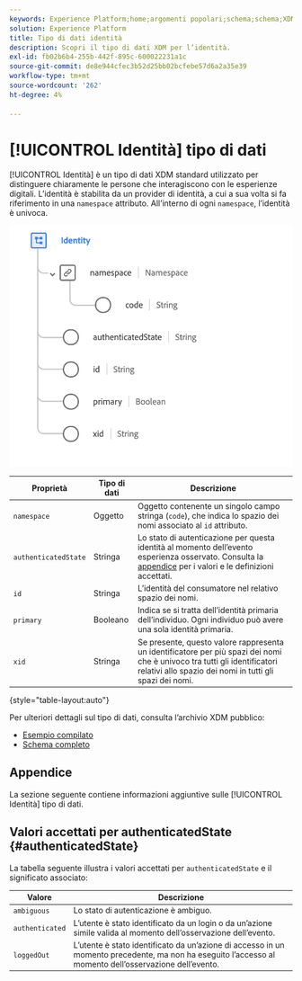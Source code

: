 ```yaml
---
keywords: Experience Platform;home;argomenti popolari;schema;schema;XDM;campi;schemi;schemi;identità;tipo di dati;tipo di dati;tipo di dati;
solution: Experience Platform
title: Tipo di dati identità
description: Scopri il tipo di dati XDM per l’identità.
exl-id: fb02b6b4-255b-442f-895c-600022231a1c
source-git-commit: de8e944cfec3b52d25bb02bcfebe57d6a2a35e39
workflow-type: tm+mt
source-wordcount: '262'
ht-degree: 4%

---
```


# [!UICONTROL Identità] tipo di dati

[!UICONTROL Identità] è un tipo di dati XDM standard utilizzato per distinguere chiaramente le persone che interagiscono con le esperienze digitali. L’identità è stabilita da un provider di identità, a cui a sua volta si fa riferimento in una `namespace` attributo. All’interno di ogni `namespace`, l’identità è univoca.

<img src="../images/data-types/identity.png" width="550" /><br />

| Proprietà | Tipo di dati | Descrizione |
| --- | --- | --- |
| `namespace` | Oggetto | Oggetto contenente un singolo campo stringa (`code`), che indica lo spazio dei nomi associato al `id` attributo. |
| `authenticatedState` | Stringa | Lo stato di autenticazione per questa identità al momento dell’evento esperienza osservato. Consulta la [appendice](#authenticatedState) per i valori e le definizioni accettati. |
| `id` | Stringa | L’identità del consumatore nel relativo spazio dei nomi. |
| `primary` | Booleano | Indica se si tratta dell’identità primaria dell’individuo. Ogni individuo può avere una sola identità primaria. |
| `xid` | Stringa | Se presente, questo valore rappresenta un identificatore per più spazi dei nomi che è univoco tra tutti gli identificatori relativi allo spazio dei nomi in tutti gli spazi dei nomi. |

{style="table-layout:auto"}

Per ulteriori dettagli sul tipo di dati, consulta l’archivio XDM pubblico:

* [Esempio compilato](https://github.com/adobe/xdm/blob/master/components/datatypes/identity.example.1.json)
* [Schema completo](https://github.com/adobe/xdm/blob/master/components/datatypes/identity.schema.json)

## Appendice

La sezione seguente contiene informazioni aggiuntive sulle [!UICONTROL Identità] tipo di dati.

## Valori accettati per authenticatedState {#authenticatedState}

La tabella seguente illustra i valori accettati per `authenticatedState` e il significato associato:

| Valore | Descrizione |
| --- | --- |
| `ambiguous` | Lo stato di autenticazione è ambiguo. |
| `authenticated` | L’utente è stato identificato da un login o da un’azione simile valida al momento dell’osservazione dell’evento. |
| `loggedOut` | L’utente è stato identificato da un’azione di accesso in un momento precedente, ma non ha eseguito l’accesso al momento dell’osservazione dell’evento. |
